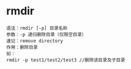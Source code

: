 # rmdir
    语法：rmdir [-p] 目录名称
    参数：-p 递归删除目录（仅限空目录）
    速记：remove directory
    作用：删除目录
    如：
    rmdir -p test1/test2/test3 //删除该目录及子目录